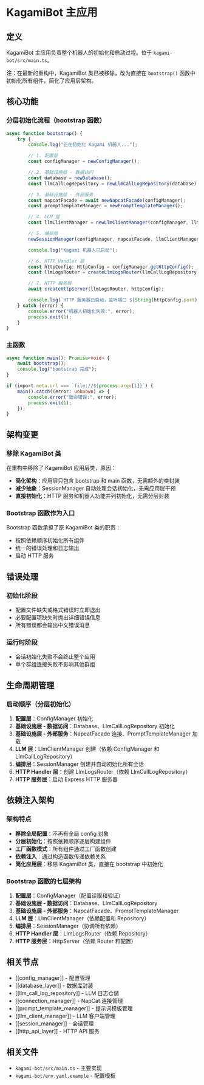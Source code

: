 # KagamiBot 主应用

## 定义

KagamiBot 主应用负责整个机器人的初始化和启动过程。位于 `kagami-bot/src/main.ts`。

**注**：在最新的重构中，KagamiBot 类已被移除，改为直接在 `bootstrap()` 函数中初始化所有组件，简化了应用层架构。

## 核心功能

### 分层初始化流程（bootstrap 函数）
```typescript
async function bootstrap() {
    try {
        console.log("正在初始化 Kagami 机器人...");

        // 1. 配置层
        const configManager = newConfigManager();

        // 2. 基础设施层 - 数据访问
        const database = newDatabase();
        const llmCallLogRepository = newLlmCallLogRepository(database);

        // 3. 基础设施层 - 外部服务
        const napcatFacade = await newNapcatFacade(configManager);
        const promptTemplateManager = newPromptTemplateManager();

        // 4. LLM 层
        const llmClientManager = newLlmClientManager(configManager, llmCallLogRepository);

        // 5. 编排层
        newSessionManager(configManager, napcatFacade, llmClientManager, promptTemplateManager);

        console.log("Kagami 机器人已启动");

        // 6. HTTP Handler 层
        const httpConfig: HttpConfig = configManager.getHttpConfig();
        const llmLogsRouter = createLlmLogsRouter(llmCallLogRepository);

        // 7. HTTP 服务层
        await createHttpServer(llmLogsRouter, httpConfig);

        console.log(`HTTP 服务器已启动，监听端口 ${String(httpConfig.port)}`);
    } catch (error) {
        console.error("机器人初始化失败:", error);
        process.exit(1);
    }
}
```

### 主函数
```typescript
async function main(): Promise<void> {
    await bootstrap();
    console.log("bootstrap 完成");
}

if (import.meta.url === `file://${process.argv[1]}`) {
    main().catch((error: unknown) => {
        console.error("致命错误:", error);
        process.exit(1);
    });
}
```

## 架构变更

### 移除 KagamiBot 类
在重构中移除了 KagamiBot 应用层类，原因：
- **简化架构**：应用层只包含 bootstrap 和 main 函数，无需额外的类封装
- **减少抽象**：SessionManager 自动处理会话初始化，无需应用层干预
- **直接初始化**：HTTP 服务和机器人功能并列初始化，无需分层封装

### Bootstrap 函数作为入口
Bootstrap 函数承担了原 KagamiBot 类的职责：
- 按照依赖顺序初始化所有组件
- 统一的错误处理和日志输出
- 启动 HTTP 服务

## 错误处理

### 初始化阶段
- 配置文件缺失或格式错误时立即退出
- 必要配置项缺失时抛出详细错误信息
- 所有错误都会输出中文错误消息

### 运行时阶段
- 会话初始化失败不会终止整个应用
- 单个群组连接失败不影响其他群组

## 生命周期管理

### 启动顺序（分层初始化）
1. **配置层**：ConfigManager 初始化
2. **基础设施层 - 数据访问**：Database、LlmCallLogRepository 初始化
3. **基础设施层 - 外部服务**：NapcatFacade 连接、PromptTemplateManager 加载
4. **LLM 层**：LlmClientManager 创建（依赖 ConfigManager 和 LlmCallLogRepository）
5. **编排层**：SessionManager 创建并自动初始化所有会话
6. **HTTP Handler 层**：创建 LlmLogsRouter（依赖 LlmCallLogRepository）
7. **HTTP 服务层**：启动 Express HTTP 服务器

## 依赖注入架构

### 架构特点
- **移除全局配置**：不再有全局 config 对象
- **分层初始化**：按照依赖顺序逐层构建组件
- **工厂函数模式**：所有组件通过工厂函数创建
- **依赖注入**：通过构造函数传递依赖关系
- **简化应用层**：移除 KagamiBot 类，直接在 bootstrap 中初始化

### Bootstrap 函数的七层架构
1. **配置层**：ConfigManager（配置读取和验证）
2. **基础设施层 - 数据访问**：Database、LlmCallLogRepository
3. **基础设施层 - 外部服务**：NapcatFacade、PromptTemplateManager
4. **LLM 层**：LlmClientManager（依赖配置和 Repository）
5. **编排层**：SessionManager（协调所有依赖）
6. **HTTP Handler 层**：LlmLogsRouter（依赖 Repository）
7. **HTTP 服务层**：HttpServer（依赖 Router 和配置）

## 相关节点

- [[config_manager]] - 配置管理
- [[database_layer]] - 数据库封装
- [[llm_call_log_repository]] - LLM 日志仓储
- [[connection_manager]] - NapCat 连接管理
- [[prompt_template_manager]] - 提示词模板管理
- [[llm_client_manager]] - LLM 客户端管理
- [[session_manager]] - 会话管理
- [[http_api_layer]] - HTTP API 服务

## 相关文件
- `kagami-bot/src/main.ts` - 主要实现
- `kagami-bot/env.yaml.example` - 配置模板